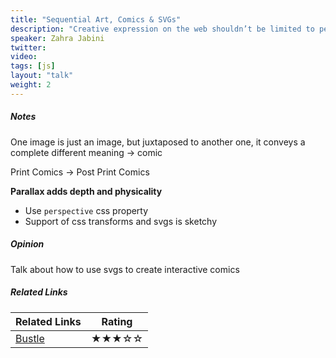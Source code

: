 ```yaml
---
title: "Sequential Art, Comics & SVGs"
description: "Creative expression on the web shouldn’t be limited to people who know how to code. In this talk, we’ll explore how to repurpose the sophisticated tools that designers already know to build interactive, dynamic art on the web. I’ll demonstrate this principle through a JavaScript library that allows designers to create full-bleed animated comics, graphic novelas, story boards, sequential art and so on, using a tool they already know: Adobe Illustrator. By combining SVGs with powerful three-dimensional motion effects, we’ll learn how to tap into unexplored capabilities in the browser and break out of the 1D world and into the 3D universe. We’ll use simple techniques to build animations that are high-resolution, performant, and best of all, easily accessible to designers by allowing them to use their own tools to “code” in their own language and thus deliver cinematic-quality stories on the web without ongoing engineering assistance."
speaker: Zahra Jabini
twitter: 
video:
tags: [js]
layout: "talk"
weight: 2
---
```


<article id="1">

##### Notes

One image is just an image, but juxtaposed to another one, it conveys a complete different meaning -> comic

Print Comics -> Post Print Comics

**Parallax adds depth and physicality**
- Use `perspective` css property
- Support of css transforms and svgs is sketchy

</article>

<article id="2">

##### Opinion

Talk about how to use svgs to create interactive comics

</article>

<article id="3">

##### Related Links

Related Links | Rating
--- | ---
[Bustle](https://www.bustle.com/comics) | ★★★☆☆

</article>